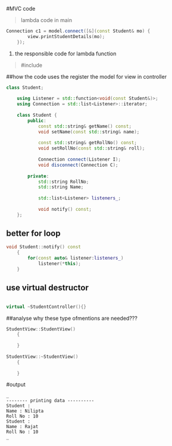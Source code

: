 #MVC code
> lambda code in main

```cpp
Connection c1 = model.connect([&](const Student& mo) {
		view.printStudentDetails(mo);
	});
```
1. the responsible code for lambda function

> #include <functional>

##how the code uses the register the model for view in controller

```cpp
class Student;
	
	using Listener = std::function<void(const Student&)>;
	using Connection = std::list<Listener>::iterator;
	
	class Student {
		public:
			const std::string& getName() const;
			void setName(const std::string& name);
			
			const std::string& getRollNo() const;
			void setRollNo(const std::string& roll);
			
			Connection connect(Listener I);
			void disconnect(Connection C);
			
		private:
			std::string RollNo;
			std::string Name;
			
			std::list<Listener> listeners_;
			
			void notify() const;
 	};

```
## better for loop

```cpp
void Student::notify() const
    {
        for(const auto& listener:listeners_)
            listener(*this);
    }

```

## use **virtual destructor**

```cpp

virtual ~StudentController(){}

```

##analyse why these type ofmentions are needed???

```cpp
StudentView::StudentView()
    {
        
    }
    
StudentView::~StudentView()
    {
        
    }

```

#output

```
_
-------- printing data ----------
Student :
Name : Nilipta
Roll No : 10
Student :
Name : Rajat
Roll No : 10
_
```
